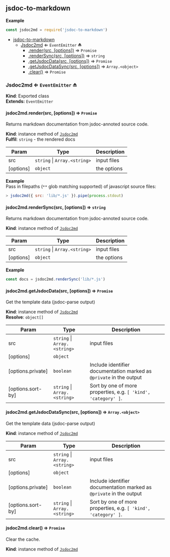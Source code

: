 <a name="module_jsdoc-to-markdown"></a>

## jsdoc-to-markdown
**Example**  
```js
const jsdoc2md = require('jsdoc-to-markdown')
```

* [jsdoc-to-markdown](#module_jsdoc-to-markdown)
    * [Jsdoc2md](#exp_module_jsdoc-to-markdown--Jsdoc2md) ⇐ <code>EventEmitter</code> ⏏
        * [.render(src, [options])](#module_jsdoc-to-markdown--Jsdoc2md+render) ⇒ <code>Promise</code>
        * [.renderSync(src, [options])](#module_jsdoc-to-markdown--Jsdoc2md+renderSync) ⇒ <code>string</code>
        * [.getJsdocData(src, [options])](#module_jsdoc-to-markdown--Jsdoc2md+getJsdocData) ⇒ <code>Promise</code>
        * [.getJsdocDataSync(src, [options])](#module_jsdoc-to-markdown--Jsdoc2md+getJsdocDataSync) ⇒ <code>Array.&lt;object&gt;</code>
        * [.clear()](#module_jsdoc-to-markdown--Jsdoc2md+clear) ⇒ <code>Promise</code>

<a name="exp_module_jsdoc-to-markdown--Jsdoc2md"></a>

### Jsdoc2md ⇐ <code>EventEmitter</code> ⏏
**Kind**: Exported class  
**Extends:** <code>EventEmitter</code>  
<a name="module_jsdoc-to-markdown--Jsdoc2md+render"></a>

#### jsdoc2md.render(src, [options]) ⇒ <code>Promise</code>
Returns markdown documentation from jsdoc-annoted source code.

**Kind**: instance method of <code>[Jsdoc2md](#exp_module_jsdoc-to-markdown--Jsdoc2md)</code>  
**Fulfil**: <code>string</code> - the rendered docs  

| Param | Type | Description |
| --- | --- | --- |
| src | <code>string</code> &#124; <code>Array.&lt;string&gt;</code> | input files |
| [options] | <code>object</code> | the options |

**Example**  
Pass in filepaths (`**` glob matching supported) of javascript source files:
```js
> jsdoc2md({ src: 'lib/*.js' }).pipe(process.stdout)
```
<a name="module_jsdoc-to-markdown--Jsdoc2md+renderSync"></a>

#### jsdoc2md.renderSync(src, [options]) ⇒ <code>string</code>
Returns markdown documentation from jsdoc-annoted source code.

**Kind**: instance method of <code>[Jsdoc2md](#exp_module_jsdoc-to-markdown--Jsdoc2md)</code>  

| Param | Type | Description |
| --- | --- | --- |
| src | <code>string</code> &#124; <code>Array.&lt;string&gt;</code> | input files |
| [options] | <code>object</code> | the options |

**Example**  
```js
const docs = jsdoc2md.renderSync('lib/*.js')
```
<a name="module_jsdoc-to-markdown--Jsdoc2md+getJsdocData"></a>

#### jsdoc2md.getJsdocData(src, [options]) ⇒ <code>Promise</code>
Get the template data (jsdoc-parse output)

**Kind**: instance method of <code>[Jsdoc2md](#exp_module_jsdoc-to-markdown--Jsdoc2md)</code>  
**Resolve**: <code>object[]</code>  

| Param | Type | Description |
| --- | --- | --- |
| src | <code>string</code> &#124; <code>Array.&lt;string&gt;</code> | input files |
| [options] | <code>object</code> |  |
| [options.private] | <code>boolean</code> | Include identifier documentation marked as `@private` in the output |
| [options.sort-by] | <code>string</code> &#124; <code>Array.&lt;string&gt;</code> | Sort by one of more properties, e.g. `[ 'kind', 'category' ]`. |

<a name="module_jsdoc-to-markdown--Jsdoc2md+getJsdocDataSync"></a>

#### jsdoc2md.getJsdocDataSync(src, [options]) ⇒ <code>Array.&lt;object&gt;</code>
Get the template data (jsdoc-parse output)

**Kind**: instance method of <code>[Jsdoc2md](#exp_module_jsdoc-to-markdown--Jsdoc2md)</code>  

| Param | Type | Description |
| --- | --- | --- |
| src | <code>string</code> &#124; <code>Array.&lt;string&gt;</code> | input files |
| [options] | <code>object</code> |  |
| [options.private] | <code>boolean</code> | Include identifier documentation marked as `@private` in the output |
| [options.sort-by] | <code>string</code> &#124; <code>Array.&lt;string&gt;</code> | Sort by one of more properties, e.g. `[ 'kind', 'category' ]`. |

<a name="module_jsdoc-to-markdown--Jsdoc2md+clear"></a>

#### jsdoc2md.clear() ⇒ <code>Promise</code>
Clear the cache.

**Kind**: instance method of <code>[Jsdoc2md](#exp_module_jsdoc-to-markdown--Jsdoc2md)</code>  

